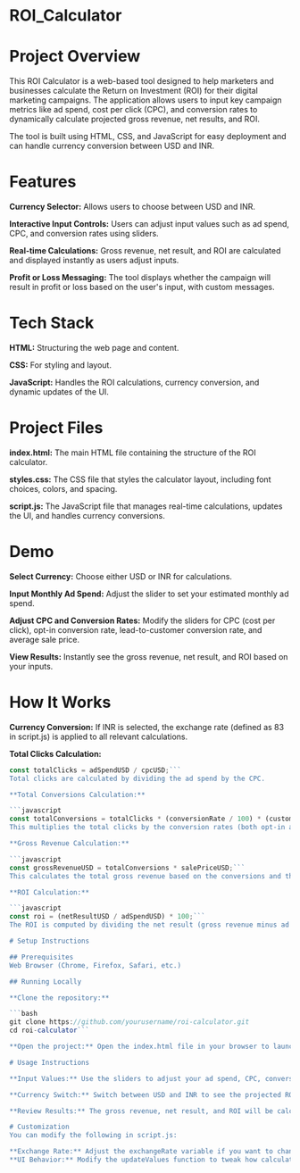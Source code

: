 # ROI_Calculator

# Project Overview

This ROI Calculator is a web-based tool designed to help marketers and businesses calculate the Return on Investment (ROI) for their digital marketing campaigns. The application allows users to input key campaign metrics like ad spend, cost per click (CPC), and conversion rates to dynamically calculate projected gross revenue, net results, and ROI.

The tool is built using HTML, CSS, and JavaScript for easy deployment and can handle currency conversion between USD and INR.

# Features

**Currency Selector:** Allows users to choose between USD and INR.

**Interactive Input Controls:** Users can adjust input values such as ad spend, CPC, and conversion rates using sliders.

**Real-time Calculations:** Gross revenue, net result, and ROI are calculated and displayed instantly as users adjust inputs.

**Profit or Loss Messaging:** The tool displays whether the campaign will result in profit or loss based on the user's input, with custom messages.

# Tech Stack
**HTML:** Structuring the web page and content.

**CSS:** For styling and layout.

**JavaScript:** Handles the ROI calculations, currency conversion, and dynamic updates of the UI.

# Project Files
**index.html:** The main HTML file containing the structure of the ROI calculator.

**styles.css:** The CSS file that styles the calculator layout, including font choices, colors, and spacing.

**script.js:** The JavaScript file that manages real-time calculations, updates the UI, and handles currency conversions.

# Demo
**Select Currency:** Choose either USD or INR for calculations.

**Input Monthly Ad Spend:** Adjust the slider to set your estimated monthly ad spend.

**Adjust CPC and Conversion Rates:** Modify the sliders for CPC (cost per click), opt-in conversion rate, lead-to-customer conversion rate, and average sale price.

**View Results:** Instantly see the gross revenue, net result, and ROI based on your inputs.

# How It Works
**Currency Conversion:** If INR is selected, the exchange rate (defined as 83 in script.js) is applied to all relevant calculations.

**Total Clicks Calculation:**

```javascript
const totalClicks = adSpendUSD / cpcUSD;```
Total clicks are calculated by dividing the ad spend by the CPC.

**Total Conversions Calculation:**

```javascript
const totalConversions = totalClicks * (conversionRate / 100) * (customerConversionRate / 100);```
This multiplies the total clicks by the conversion rates (both opt-in and lead-to-customer) to estimate total conversions.

**Gross Revenue Calculation:**

```javascript
const grossRevenueUSD = totalConversions * salePriceUSD;```
This calculates the total gross revenue based on the conversions and the average sale price.

**ROI Calculation:**

```javascript
const roi = (netResultUSD / adSpendUSD) * 100;```
The ROI is computed by dividing the net result (gross revenue minus ad spend) by the ad spend.

# Setup Instructions

## Prerequisites
Web Browser (Chrome, Firefox, Safari, etc.)

## Running Locally

**Clone the repository:**

```bash
git clone https://github.com/yourusername/roi-calculator.git
cd roi-calculator```

**Open the project:** Open the index.html file in your browser to launch the ROI Calculator.

# Usage Instructions

**Input Values:** Use the sliders to adjust your ad spend, CPC, conversion rates, and sale price.

**Currency Switch:** Switch between USD and INR to see the projected ROI in either currency.

**Review Results:** The gross revenue, net result, and ROI will be calculated automatically and displayed below the sliders.

# Customization
You can modify the following in script.js:

**Exchange Rate:** Adjust the exchangeRate variable if you want to change the INR to USD conversion rate.
**UI Behavior:** Modify the updateValues function to tweak how calculations are handled or displayed.
